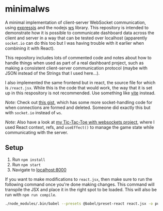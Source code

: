 # minimalws

A minimal implementation of client-server WebSocket communication, using [expressjs](https://expressjs.com) and the nodejs [ws](https://github.com/websockets/ws) library. This repository is intended to demonstrate how it is possible to communicate dashboard data across the client and server in a way that can be tested over localhost (apparently `socket.io` can do this too but I was having trouble with it earlier when combining it with React).

This repository includes lots of commented code and notes about how to handle things when used as part of a real dashboard project, such as making a consistent client-server communication protocol (maybe with JSON instead of the Strings that I used here...).

I also implemented the same frontend but in react, the source file for which is `/react.jsx`. While this is the code that would work, the way that it is set up in this respository is not recommended. Use something like [vite](https://vitejs.dev) instead.

_Note:_ Check out [this gist](https://github.com/luciopaiva/socketio-with-express/blob/master/server.js), which has some more socket-handling code for when connections are formed and deleted. Someone did exactly this but with `socket.io` instead of `ws`.

_Note:_ Also have a look at [my Tic-Tac-Toe with websockets project](https://github.com/Jklein64/tictactoe), where I used React context, refs, and `useEffect()` to manage the game state while communicating with the server.

## Setup

1. Run `npm install`
2. Run `npm start`
3. Navigate to [localhost:8000](http://localhost:8000)

If you want to make modifications to `react.jsx`, then make sure to run the following command once you're done making changes. This command will transpile the JSX and place it in the right spot to be loaded. This will also be run with `npm run compile`.

```bash
./node_modules/.bin/babel --presets @babel/preset-react react.jsx -o public/react.js
```
